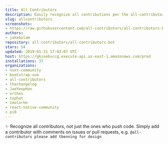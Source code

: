 ```yaml
---
title: All Contributors
description: Easily recognize all contributions per the all-contributors spec
slug: allcontributors
screenshots:
- https://raw.githubusercontent.com/all-contributors/all-contributors-bot/master/docs/usage.png
authors:
- jakebolam
repository: all-contributors/all-contributors-bot
stars: 54
updated: 2019-01-31 17:03:07 UTC
host: https://gkioebvccg.execute-api.us-east-1.amazonaws.com/prod
installations: 37
organizations:
- nuxt-community
- bootstrap-vue
- all-contributors
- thechangelog
- JaeYeopHan
- orthes
- tophat
- imolorhe
- react-native-community
- pi0
---
```


✨ Recognize all contributors, not just the ones who push code. Simply add a contributor with comments on issues or pull requests, e.g. `@all-contributors please add tbenning for design`
